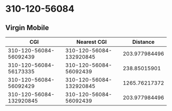 # 310-120-56084
## Virgin Mobile


| CGI | Nearest CGI | Distance |
|-----|-------------|----------|
| 310-120-56084-56092439 | 310-120-56084-132920845 | 203.977984496 |
| 310-120-56084-56173335 | 310-120-56084-56092439 | 238.85015901 |
| 310-120-56084-56092429 | 310-120-56084-132920845 | 1265.76217372 |
| 310-120-56084-132920845 | 310-120-56084-56092439 | 203.977984496 |
